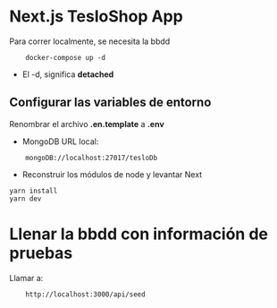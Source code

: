 # Next.js TesloShop App
Para correr localmente, se necesita la bbdd
```
    docker-compose up -d
```

* El -d, significa __detached__

## Configurar las variables de entorno
Renombrar el archivo __.en.template__ a __.env__

* MongoDB URL local: 
```
    mongoDB://localhost:27017/tesloDb
```

* Reconstruir los módulos de node y levantar Next
```
yarn install
yarn dev
```



# Llenar la bbdd con información de pruebas
Llamar a:
```
    http://localhost:3000/api/seed
```